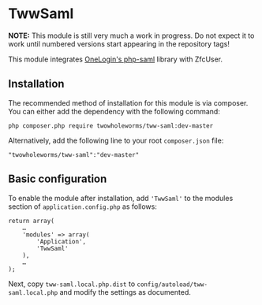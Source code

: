 TwwSaml
=======

**NOTE:** This module is still very much a work in progress. Do not expect it to work until numbered versions start appearing in the repository tags!

This module integrates [OneLogin's php-saml](https://github.com/onelogin/php-saml) library with ZfcUser.

Installation
------------

The recommended method of installation for this module is via composer. You can either add the dependency with the following command:

    php composer.php require twowholeworms/tww-saml:dev-master

Alternatively, add the following line to your root `composer.json` file:

    "twowholeworms/tww-saml":"dev-master"

Basic configuration
-------------------

To enable the module after installation, add `'TwwSaml'` to the modules section of `application.config.php` as follows:

    return array(
        …
        'modules' => array(
            'Application',
            'TwwSaml'
        ),
        …
    );

Next, copy `tww-saml.local.php.dist` to `config/autoload/tww-saml.local.php` and modify the settings as documented.
